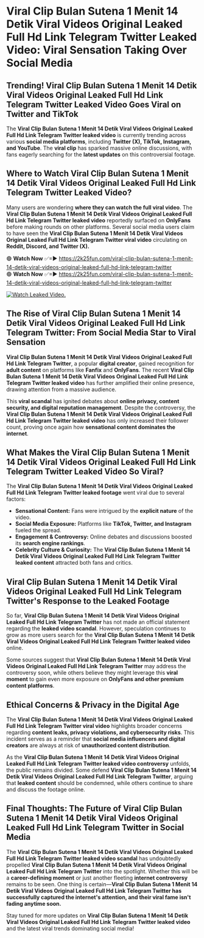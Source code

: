 # Viral Clip Bulan Sutena 1 Menit 14 Detik Viral Videos Original Leaked Full Hd Link Telegram Twitter Leaked Video: Viral Sensation Taking Over Social Media

## **Trending! Viral Clip Bulan Sutena 1 Menit 14 Detik Viral Videos Original Leaked Full Hd Link Telegram Twitter Leaked Video Goes Viral on Twitter and TikTok**
The **Viral Clip Bulan Sutena 1 Menit 14 Detik Viral Videos Original Leaked Full Hd Link Telegram Twitter leaked video** is currently trending across various **social media platforms**, including **Twitter (X), TikTok, Instagram, and YouTube**. The **viral clip** has sparked massive online discussions, with fans eagerly searching for the **latest updates** on this controversial footage.

## **Where to Watch Viral Clip Bulan Sutena 1 Menit 14 Detik Viral Videos Original Leaked Full Hd Link Telegram Twitter Leaked Video?**
Many users are wondering **where they can watch the full viral video**. The **Viral Clip Bulan Sutena 1 Menit 14 Detik Viral Videos Original Leaked Full Hd Link Telegram Twitter leaked video** reportedly surfaced on **OnlyFans** before making rounds on other platforms. Several social media users claim to have seen the **Viral Clip Bulan Sutena 1 Menit 14 Detik Viral Videos Original Leaked Full Hd Link Telegram Twitter viral video** circulating on **Reddit, Discord, and Twitter (X).**

🟢 **Watch Now** ✅=► https://2k25fun.com/viral-clip-bulan-sutena-1-menit-14-detik-viral-videos-original-leaked-full-hd-link-telegram-twitter  
🟢 **Watch Now** ✅=► https://2k25fun.com/viral-clip-bulan-sutena-1-menit-14-detik-viral-videos-original-leaked-full-hd-link-telegram-twitter  

[![Watch Leaked Video.](https://miro.medium.com/v2/resize:fit:828/format:webp/1*cilzJN44JGOrTw9NJCrNHA.gif "Watch Leaked Video")](https://2k25fun.com/viral-clip-bulan-sutena-1-menit-14-detik-viral-videos-original-leaked-full-hd-link-telegram-twitter)

## **The Rise of Viral Clip Bulan Sutena 1 Menit 14 Detik Viral Videos Original Leaked Full Hd Link Telegram Twitter: From Social Media Star to Viral Sensation**
**Viral Clip Bulan Sutena 1 Menit 14 Detik Viral Videos Original Leaked Full Hd Link Telegram Twitter**, a popular **digital creator**, gained recognition for **adult content** on platforms like **Fanfix** and **OnlyFans**. The recent **Viral Clip Bulan Sutena 1 Menit 14 Detik Viral Videos Original Leaked Full Hd Link Telegram Twitter leaked video** has further amplified their online presence, drawing attention from a massive audience.

This **viral scandal** has ignited debates about **online privacy, content security, and digital reputation management**. Despite the controversy, the **Viral Clip Bulan Sutena 1 Menit 14 Detik Viral Videos Original Leaked Full Hd Link Telegram Twitter leaked video** has only increased their follower count, proving once again how **sensational content dominates the internet**.

## **What Makes the Viral Clip Bulan Sutena 1 Menit 14 Detik Viral Videos Original Leaked Full Hd Link Telegram Twitter Leaked Video So Viral?**
The **Viral Clip Bulan Sutena 1 Menit 14 Detik Viral Videos Original Leaked Full Hd Link Telegram Twitter leaked footage** went viral due to several factors:
- **Sensational Content:** Fans were intrigued by the **explicit nature** of the video.
- **Social Media Exposure:** Platforms like **TikTok, Twitter, and Instagram** fueled the spread.
- **Engagement & Controversy:** Online debates and discussions boosted its **search engine rankings**.
- **Celebrity Culture & Curiosity:** The **Viral Clip Bulan Sutena 1 Menit 14 Detik Viral Videos Original Leaked Full Hd Link Telegram Twitter leaked content** attracted both fans and critics.

## **Viral Clip Bulan Sutena 1 Menit 14 Detik Viral Videos Original Leaked Full Hd Link Telegram Twitter's Response to the Leaked Footage**
So far, **Viral Clip Bulan Sutena 1 Menit 14 Detik Viral Videos Original Leaked Full Hd Link Telegram Twitter** has not made an official statement regarding the **leaked video scandal**. However, speculation continues to grow as more users search for the **Viral Clip Bulan Sutena 1 Menit 14 Detik Viral Videos Original Leaked Full Hd Link Telegram Twitter leaked video** online.

Some sources suggest that **Viral Clip Bulan Sutena 1 Menit 14 Detik Viral Videos Original Leaked Full Hd Link Telegram Twitter** may address the controversy soon, while others believe they might leverage this **viral moment** to gain even more exposure on **OnlyFans and other premium content platforms**.

## **Ethical Concerns & Privacy in the Digital Age**
The **Viral Clip Bulan Sutena 1 Menit 14 Detik Viral Videos Original Leaked Full Hd Link Telegram Twitter viral video** highlights broader concerns regarding **content leaks, privacy violations, and cybersecurity risks**. This incident serves as a reminder that **social media influencers and digital creators** are always at risk of **unauthorized content distribution**.

As the **Viral Clip Bulan Sutena 1 Menit 14 Detik Viral Videos Original Leaked Full Hd Link Telegram Twitter leaked video controversy** unfolds, the public remains divided. Some defend **Viral Clip Bulan Sutena 1 Menit 14 Detik Viral Videos Original Leaked Full Hd Link Telegram Twitter**, arguing that **leaked content** should be condemned, while others continue to share and discuss the footage online.

## **Final Thoughts: The Future of Viral Clip Bulan Sutena 1 Menit 14 Detik Viral Videos Original Leaked Full Hd Link Telegram Twitter in Social Media**
The **Viral Clip Bulan Sutena 1 Menit 14 Detik Viral Videos Original Leaked Full Hd Link Telegram Twitter leaked video scandal** has undoubtedly propelled **Viral Clip Bulan Sutena 1 Menit 14 Detik Viral Videos Original Leaked Full Hd Link Telegram Twitter** into the spotlight. Whether this will be a **career-defining moment** or just another fleeting **internet controversy** remains to be seen. One thing is certain—**Viral Clip Bulan Sutena 1 Menit 14 Detik Viral Videos Original Leaked Full Hd Link Telegram Twitter has successfully captured the internet's attention, and their viral fame isn't fading anytime soon.**

Stay tuned for more updates on **Viral Clip Bulan Sutena 1 Menit 14 Detik Viral Videos Original Leaked Full Hd Link Telegram Twitter leaked video** and the latest viral trends dominating social media!